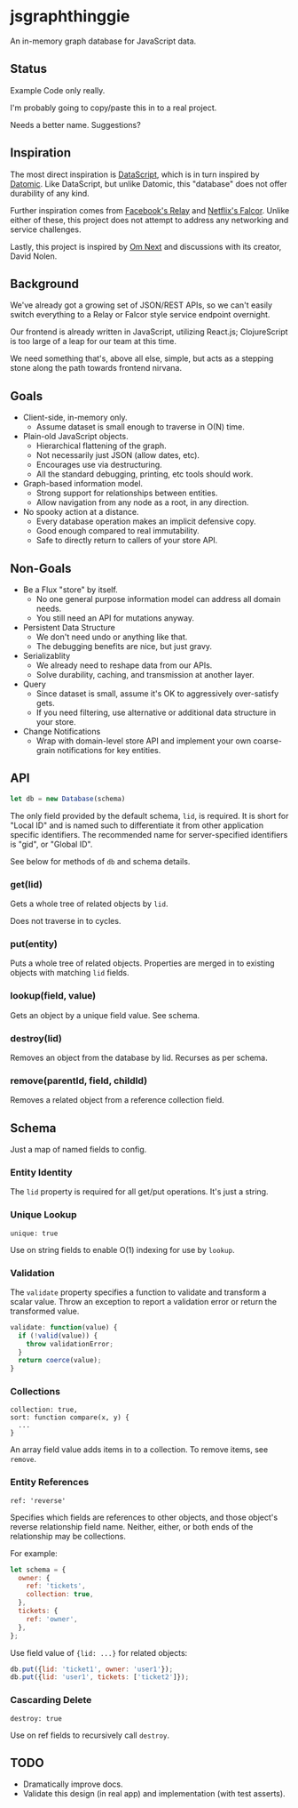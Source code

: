 # jsgraphthinggie

An in-memory graph database for JavaScript data.


## Status

Example Code only really.

I'm probably going to copy/paste this in to a real project.

Needs a better name. Suggestions?


## Inspiration

The most direct inspiration is [DataScript][2], which is in turn inspired by
[Datomic][3]. Like DataScript, but unlike Datomic, this "database" does not
offer durability of any kind.

Further inspiration comes from [Facebook's Relay][1] and [Netflix's Falcor][4].
Unlike either of these, this project does not attempt to address any networking
and service challenges.

Lastly, this project is inspired by [Om Next][5] and discussions with its
creator, David Nolen.


## Background

We've already got a growing set of JSON/REST APIs, so we can't easily switch
everything to a Relay or Falcor style service endpoint overnight.

Our frontend is already written in JavaScript, utilizing React.js;
ClojureScript is too large of a leap for our team at this time.

We need something that's, above all else, simple, but acts as a stepping stone
along the path towards frontend nirvana.


## Goals

- Client-side, in-memory only.
  - Assume dataset is small enough to traverse in O(N) time.
- Plain-old JavaScript objects.
  - Hierarchical flattening of the graph.
  - Not necessarily just JSON (allow dates, etc).
  - Encourages use via destructuring.
  - All the standard debugging, printing, etc tools should work.
- Graph-based information model.
  - Strong support for relationships between entities.
  - Allow navigation from any node as a root, in any direction.
- No spooky action at a distance.
  - Every database operation makes an implicit defensive copy.
  - Good enough compared to real immutability.
  - Safe to directly return to callers of your store API.


## Non-Goals

- Be a Flux "store" by itself.
  - No one general purpose information model can address all domain needs.
  - You still need an API for mutations anyway.
- Persistent Data Structure
  - We don't need undo or anything like that.
  - The debugging benefits are nice, but just gravy.
- Serializablity
  - We already need to reshape data from our APIs.
  - Solve durability, caching, and transmission at another layer.
- Query
  - Since dataset is small, assume it's OK to aggressively over-satisfy gets.
  - If you need filtering, use alternative or additional data structure in
    your store.
- Change Notifications
  - Wrap with domain-level store API and implement your own coarse-grain
    notifications for key entities.


## API

```javascript
let db = new Database(schema)
```

The only field provided by the default schema, `lid`, is required. It is short
for "Local ID" and is named such to differentiate it from other application
specific identifiers. The recommended name for server-specified identifiers is
"gid", or "Global ID".

See below for methods of `db` and schema details.

### get(lid)

Gets a whole tree of related objects by `lid`.

Does not traverse in to cycles.

### put(entity)

Puts a whole tree of related objects. Properties are merged in to existing
objects with matching `lid` fields.

### lookup(field, value)

Gets an object by a unique field value. See schema.

### destroy(lid)

Removes an object from the database by lid. Recurses as per schema.

### remove(parentId, field, childId)

Removes a related object from a reference collection field.


## Schema

Just a map of named fields to config.

### Entity Identity

The `lid` property is required for all get/put operations. It's just a string.

### Unique Lookup

`unique: true`

Use on string fields to enable O(1) indexing for use by `lookup`.

### Validation

The `validate` property specifies a function to validate and transform a
scalar value. Throw an exception to report a validation error or return the
transformed value.

```javascript
validate: function(value) {
  if (!valid(value)) {
    throw validationError;
  }
  return coerce(value);
}
```

### Collections

```
collection: true,
sort: function compare(x, y) {
  ...
}
```

An array field value adds items in to a collection. To remove items, see
`remove`.

### Entity References

`ref: 'reverse'`

Specifies which fields are references to other objects, and those object's
reverse relationship field name. Neither, either, or both ends of the
relationship may be collections.

For example:

```javascript
let schema = {
  owner: {
    ref: 'tickets',
    collection: true,
  },
  tickets: {
    ref: 'owner',
  },
};

```

Use field value of `{lid: ...}` for related objects:

```javascript
db.put({lid: 'ticket1', owner: 'user1'});
db.put({lid: 'user1', tickets: ['ticket2']});
```

### Cascarding Delete

`destroy: true`

Use on ref fields to recursively call `destroy`.


## TODO

- Dramatically improve docs.
- Validate this design (in real app) and implementation (with test asserts).


[1]: https://facebook.github.io/relay/
[2]: https://github.com/tonsky/datascript
[3]: http://www.datomic.com/about.html
[4]: http://netflix.github.io/falcor/
[5]: https://github.com/omcljs/om/wiki/Quick-Start-(om.next)
